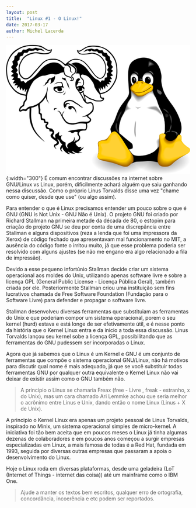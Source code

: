 ```yaml
---
layout: post
title:  "Linux #1 - O Linux!"
date: 2017-03-17
author: Michel Lacerda
---
```

![GNU/Linux vs Linux](/imgs/gnu-linux.png){:width="300"}
É comum encontrar discussões  na internet sobre GNU/Linux vs Linux, porém, dificilmente achará alguém que saiu ganhando nessa discussão. Como o próprio Linus Torvalds disse uma vez "chame como quiser, desde que use" (ou algo assim).

Para entender o que é Linux precisamos entender um pouco sobre o que é GNU (GNU is Not Unix -  GNU Não é Unix). O projeto GNU foi criado por Richard Stallman na primeira metade da década de 80, o estopim para criação do projeto GNU se deu por conta de uma discrepância entre Stallman e alguns dispositivos (reza a lenda que foi uma impressora da Xerox) de código fechado que apresentavam mal funcionamento no MIT, a ausência do código fonte o irritou muito, já que esse problema poderia ser resolvido com alguns ajustes (se não me engano era algo relacionado a fila de impressão). 

Devido a esse pequeno infortúnio  Stallman decide criar um sistema operacional aos moldes do Unix, utilizando apenas software livre e sobre a licença GPL (General Public License - Licença Pública Geral), também criada por ele. Posteriormente  Stallman criou uma instituição sem fins lucrativos chamada de Free Software Foundation (Fundação para o Software Livre) para defender e propagar o software livre.

Stallman desenvolveu diversas ferramentas que substituiam as ferramentas do Unix e que poderiam compor um sistema operacional, porem o seu kernel (hurd) estava e está longe de ser efetivamente útil, e é nesse ponto da história que o Kernel Linux entra e da inicio a toda essa discussão.  Linus Torvalds lançou seu kernel sobe a licença GPL, possibilitando que as ferramentas do GNU pudessem ser incorporadas o Linux.

Agora que já sabemos que o Linux é um Kernel e GNU é um conjunto de ferramentas que compõe o sistema operacional GNU/Linux, não há motivos para discutir qual nome é mais adequado, já que se você substituir todas ferramentas GNU por qualquer outra equivalente o Kernel Linux não vai deixar de existir assim como o GNU também não.

> A principio o Linux se chamaria Freax (free - Livre , freak - estranho, x do Unix), mas um cara chamado Ari Lemmke achou que seria melhor o acrônimo entre Linus e Unix, dando então o nome Linux (Linus + X de Unix).

A principio o Kernel Linux era apenas um projeto pessoal de Linus Torvalds, inspirado no Minix, um sistema operacional simples de micro-kernel. A iniciativa foi tão bem aceita que em poucos meses o Linux já tinha algumas dezenas de colaboradores e em poucos anos começou a surgir empresas especializadas em Linux, a mais famosa de todas é a Red Hat, fundada em 1993, seguida por diversas outras empresas que passaram a apoia o desenvolvimento do Linux.

Hoje o Linux roda em diversas plataformas, desde uma geladeira (LoT (Internet of Things - internet das coisa)) até um mainframe como o IBM One.

>Ajude a manter os textos bem escritos, qualquer erro de ortografia, concordância, incoerência e etc podem ser reportados.